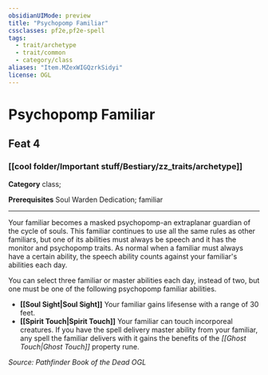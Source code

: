 ```yaml
---
obsidianUIMode: preview
title: "Psychopomp Familiar"
cssclasses: pf2e,pf2e-spell
tags:
  - trait/archetype
  - trait/common
  - category/class
aliases: "Item.MZexWIGQzrkSidyi"
license: OGL
---
```

# Psychopomp Familiar
## Feat 4
### [[cool folder/Important stuff/Bestiary/zz_traits/archetype]]

**Category** class; 



**Prerequisites** Soul Warden Dedication; familiar
* * *
Your familiar becomes a masked psychopomp-an extraplanar guardian of the cycle of souls. This familiar continues to use all the same rules as other familiars, but one of its abilities must always be speech and it has the monitor and psychopomp traits. As normal when a familiar must always have a certain ability, the speech ability counts against your familiar's abilities each day.

You can select three familiar or master abilities each day, instead of two, but one must be one of the following psychopomp familiar abilities.

*   **[[Soul Sight|Soul Sight]]** Your familiar gains lifesense with a range of 30 feet.
*   **[[Spirit Touch|Spirit Touch]]** Your familiar can touch incorporeal creatures. If you have the spell delivery master ability from your familiar, any spell the familiar delivers with it gains the benefits of the _[[Ghost Touch|Ghost Touch]]_ property rune.

*Source: Pathfinder Book of the Dead*
*OGL*